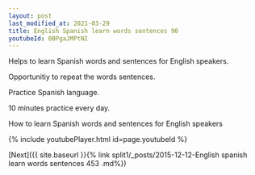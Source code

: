 ```yaml
---
layout: post
last_modified_at: 2021-03-29
title: English Spanish learn words sentences 90 
youtubeId: 0BPgaJMPtNI
---
```

 
 
Helps to learn Spanish words and sentences for English speakers.

Opportunitiy to repeat the words sentences. 

Practice Spanish language. 
 
10 minutes practice every day. 
 
How to learn Spanish words and sentences for English speakers 
 
{% include youtubePlayer.html id=page.youtubeId %}
 
 
[Next]({{ site.baseurl }}{% link  split1/_posts/2015-12-12-English spanish learn words sentences 453 .md%})
 
